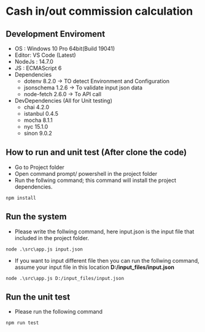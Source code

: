 Cash in/out commission calculation
==================================
## Development Enviroment
*   OS : Windows 10 Pro 64bit(Build 19041)
*   Editor: VS Code (Latest)
*   NodeJs : 14.7.0
*   JS : ECMAScript 6
* Dependencies
   * dotenv 8.2.0 -> TO detect Environment and Configuration
   * jsonschema 1.2.6 -> To validate input json data
   * node-fetch 2.6.0 -> To API call
* DevDependencies (All for Unit testing)
    * chai 4.2.0
    * istanbul 0.4.5
    * mocha 8.1.1
    * nyc  15.1.0
    * sinon 9.0.2
## How to run and unit test (After clone the code) 
* Go to Project folder
* Open command prompt/ powershell in the project folder
* Run the follwing command; this command will install the project dependencies.
```
npm install
```
## Run the system
* Please write the follwing command, here input.json is the input file that included in the project folder.
```
node .\src\app.js input.json
```
* If you want to input different file then you can run the follwing command, assume your input file in this location **D:/input_files/input.json**
```
node .\src\app.js D:/input_files/input.json
```

## Run the unit test
* Please run the following command
```
npm run test
```

